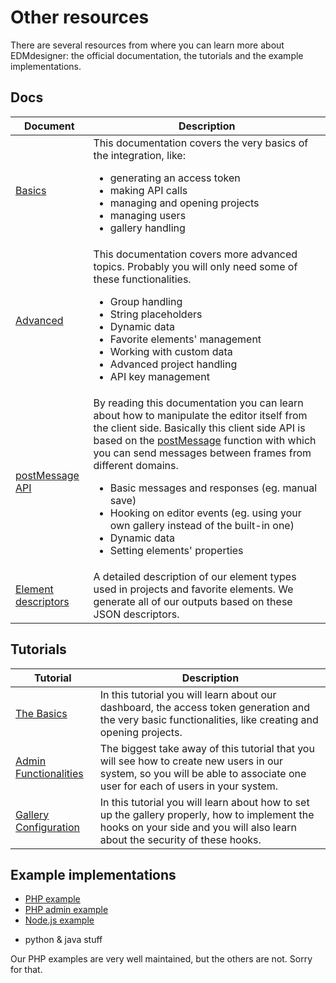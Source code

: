 # Other resources

There are several resources from where you can learn more about EDMdesigner: the official documentation, the tutorials and the example implementations.


## Docs

Document | Description
---|---
[Basics](./index.html) | This documentation covers the very basics of the integration, like:<ul><li>generating an access token</li><li>making API calls</li><li>managing and opening projects</li><li>managing users</li><li>gallery handling</li></ul>
[Advanced](./advanced.html) | This documentation covers more advanced topics. Probably you will only need some of these functionalities. <ul><li>Group handling</li><li>String placeholders</li><li>Dynamic data</li><li>Favorite elements' management</li><li>Working with custom data</li><li>Advanced project handling</li><li>API key management</li></ul>
[postMessage API](./postMessageApi.html) | By reading this documentation you can learn about how to manipulate the editor itself from the client side. Basically this client side API is based on the [postMessage](https://developer.mozilla.org/en-US/docs/Web/API/Window/postMessage) function with which you can send messages between frames from different domains. <ul><li>Basic messages and responses (eg. manual save)</li><li>Hooking on editor events (eg. using your own gallery instead of the built-in one)</li><li>Dynamic data</li><li>Setting elements' properties</li></ul>
[Element descriptors](./documentDescriptors.html) | A detailed description of our element types used in projects and favorite elements. We generate all of our outputs based on these JSON descriptors.



## Tutorials

Tutorial | Description
---|---
[The Basics](./tutorialTheBasics.html) | In this tutorial you will learn about our dashboard, the access token generation and the very basic functionalities, like creating and opening projects.
[Admin Functionalities](./tutorialAdminFunctionalities.html) | The biggest take away of this tutorial that you will see how to create new users in our system, so you will be able to associate one user for each of users in your system.
[Gallery Configuration](./tutorialGalleryConfig.html) | In this tutorial you will learn about how to set up the gallery properly, how to implement the hooks on your side and you will also learn about the security of these hooks.


## Example implementations
  * [PHP example](https://github.com/EDMdesigner/EDMdesigner-API-Example-PHP)
  * [PHP admin example](https://github.com/EDMdesigner/EDMDesigner-API-Example-PHP-Admin)
  * [Node.js example](https://github.com/EDMdesigner/EDMdesigner-API-Example-Node.js)

  + python & java stuff

Our PHP examples are very well maintained, but the others are not. Sorry for that.



